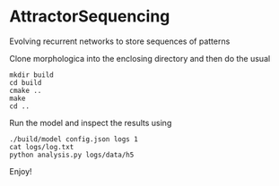 # AttractorSequencing

Evolving recurrent networks to store sequences of patterns

Clone morphologica into the enclosing directory and then do the usual 

```
mkdir build
cd build
cmake ..
make 
cd ..
```

Run the model and inspect the results using

```
./build/model config.json logs 1
cat logs/log.txt
python analysis.py logs/data/h5
```

Enjoy!

